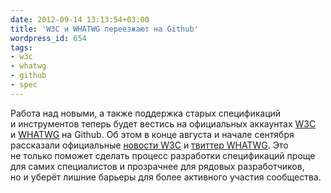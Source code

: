 ```yaml
---
date: 2012-09-14 13:13:54+03:00
title: 'W3C и WHATWG переезжают на Github'
wordpress_id: 654
tags:
- w3c
- whatwg
- github
- spec
---
```


Работа над новыми, а также поддержка старых спецификаций и инструментов теперь будет вестись на официальных аккаунтах [W3C][1] и [WHATWG][2] на Github. Об этом в конце августа и начале сентября рассказали официальные [новости W3C][3] и [твиттер WHATWG][4]. Это не только поможет сделать процесс разработки спецификаций проще для самих специалистов и прозрачнее для рядовых разработчиков, но и уберёт лишние барьеры для более активного участия сообщества.

[1]: https://github.com/w3c
[2]: https://github.com/whatwg
[3]: http://www.w3.org/QA/2012/09/the_flowing_standard.html
[4]: https://twitter.com/WHATWG/status/246186910991675392
